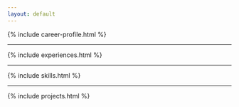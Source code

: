 ```yaml
---
layout: default
---
```

{% include career-profile.html %}
<hr>
{% include experiences.html %}
<hr>
{% include skills.html %}
<hr>
{% include projects.html %}